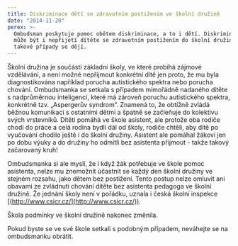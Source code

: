 ```yaml
---
title: Diskriminace dětí se zdravotním postižením ve školní družině
date: "2014-11-20"
perex: >-
  Ombudsman poskytuje pomoc obětem diskriminace, a to i dětí. Diskriminací např.
  může být i nepřijetí dítěte se zdravotním postižením do školní družiny. I
  takové případy se dějí.
---
```




Školní družina je součástí základní školy, ve které probíhá zájmové vzdělávání, a není možné nepřijmout konkrétní dítě jen proto, že mu byla diagnostikována například porucha autistického spektra nebo porucha chování. Ombudsmanka se setkala s případem mimořádně nadaného dítěte s nadprůměrnou inteligencí, které má zároveň poruchu autistického spektra, konkrétně tzv. „Aspergerův syndrom“. Znamená to, že obtížně zvládá běžnou komunikaci s ostatními dětmi a špatně se začleňuje do kolektivu svých vrstevníků. Dítěti pomáhá ve škole asistent, ale protože oba rodiče chodí do práce a celá rodina bydlí dál od školy, rodiče chtěli, aby dítě po vyučování chodilo ještě i do školní družiny. Asistent ale pomáhal žákovi jen po dobu výuky a do družiny ho odmítli bez asistenta přijmout - takže takový začarovaný kruh! 



Ombudsmanka si ale myslí, že i když žák potřebuje ve škole pomoc asistenta, nelze mu znemožnit účastnit se každý den školní družiny ve stejném rozsahu, jako dětem bez postižení. Tento postup nelze omluvit ani obavami ze zvládnutí chování dítěte bez asistenta pedagoga ve školní družině. Že jednání školy není v pořádku, uznala i česká školní inspekce [(http://www.csicr.cz/](http://www.csicr.cz/)). 



Škola podmínky ve školní družině nakonec změnila.



Pokud byste se ve své škole setkali s podobným případem, neváhejte se na ombudsmanku obrátit.


